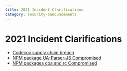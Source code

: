 ```yaml
---
title: 2021 Incident Clarifications
category: security-announcements
---
```


# 2021 Incident Clarifications

* [Codecov supply chain breach]({{#base_path#}}/security-announcements/incident-clarifications/2021/codecov-supply-chain-breach/)
* [NPM package UA-Parser-JS Compromised]({{#base_path#}}/security-announcements/incident-clarifications/2021/npm-package-ua-parser-js-compromised/)
* [NPM packages coa and rc Compromised]({{#base_path#}}/security-announcements/incident-clarifications/2021/npm-packages-coa-and-rc-compromised/)
